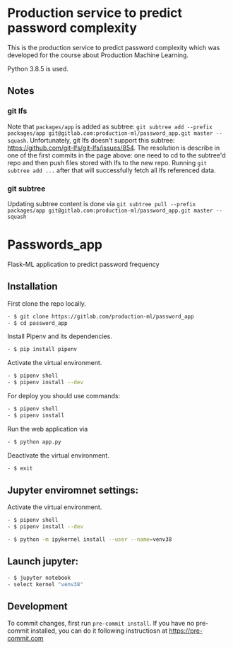 # Production service to predict password complexity

This is the production service to predict password complexity which was developed for the course about Production Machine Learning.

Python 3.8.5 is used.

## Notes

### git lfs

Note that `packages/app` is added as subtree: `git subtree add --prefix packages/app git@gitlab.com:production-ml/password_app.git master --squash`.
Unfortunately, git lfs doesn't support this subtree: https://github.com/git-lfs/git-lfs/issues/854.
The resolution is describe in one of the first commits in the page above: one need to cd to the subtree'd repo and then push files stored with lfs to the new repo. Running `git subtree add ...` after that will successfully fetch all lfs referenced data.

### git subtree

Updating subtree content is done via `git subtree pull --prefix packages/app git@gitlab.com:production-ml/password_app.git master --squash`

# Passwords_app

Flask-ML application to predict password frequency

## Installation

First clone the repo locally.
~~~bash
- $ git clone https://gitlab.com/production-ml/password_app
- $ cd password_app
~~~

Install Pipenv and its dependencies.
~~~bash
- $ pip install pipenv
~~~

Activate the virtual environment.
~~~bash
- $ pipenv shell
- $ pipenv install --dev
~~~

For deploy you should use commands:
~~~bash
- $ pipenv shell
- $ pipenv install
~~~

Run the web application via
~~~bash
- $ python app.py
~~~

Deactivate the virtual environment.
~~~bash
- $ exit
~~~

## Jupyter enviromnet settings:

Activate the virtual environment.
~~~bash
- $ pipenv shell
- $ pipenv install --dev
~~~

~~~bash
- $ python -m ipykernel install --user --name=venv38
~~~

## Launch jupyter:
~~~bash
- $ jupyter notebook
- select kernel "venv38"
~~~

## Development

To commit changes, first run `pre-commit install`. If you have no pre-commit installed, you can do it following instructiosn at https://pre-commit.com

